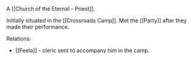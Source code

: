 A [[Church of the Eternal - Priest]].

Initially situated in the [[Crossroads Camp]]. Met the [[Party]] after they made their performance.

Relations:
- [[Feela]] - cleric sent to accompany him in the camp.